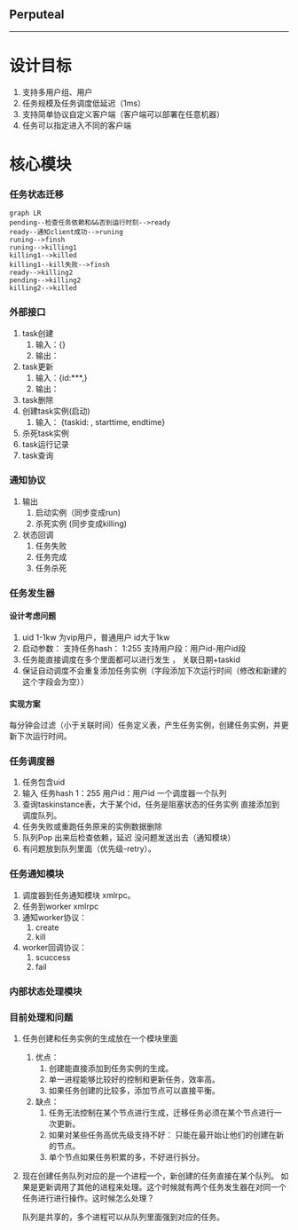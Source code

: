## Perputeal

---

# 设计目标
1. 支持多用户组、用户
2. 任务规模及任务调度低延迟（1ms）
3. 支持简单协议自定义客户端（客户端可以部署在任意机器）
4. 任务可以指定进入不同的客户端
# 核心模块
### 任务状态迁移
```mermaid
graph LR
pending--检查任务依赖和&&否到运行时刻-->ready
ready--通知client成功-->runing
runing-->finsh
runing-->killing1
killing1-->killed
killing1--kill失败-->finsh
ready-->killing2
pending-->killing2
killing2-->killed
```
### 外部接口
 1. task创建
    1. 输入：{}
    2. 输出：
 2. task更新
    1. 输入：{id:***,}
    2. 输出：
 4. task删除
 5. 创建task实例(启动)
    1. 输入： {taskid: , starttime, endtime}
 6. 杀死task实例
 7. task运行记录
 8. task查询
### 通知协议
 1. 输出
    1. 启动实例（同步变成run)
    2. 杀死实例 (同步变成killing)
 2. 状态回调
    1. 任务失败
    2. 任务完成
    3. 任务杀死
### 任务发生器
#### 设计考虑问题
 1. uid 1-1kw  为vip用户，普通用户 id大于1kw
 2. 启动参数： 支持任务hash： 1:255   支持用户段：用户id-用户id段
 3. 任务能直接调度在多个里面都可以进行发生 ，  关联日期+taskid 
 4. 保证自动调度不会重复添加任务实例（字段添加下次运行时间（修改和新建的这个字段会为空））
 #### 实现方案
 每分钟会过滤（小于关联时间）任务定义表，产生任务实例，创建任务实例，并更新下次运行时间。

### 任务调度器  
1. 任务包含uid
2. 输入 任务hash  1：255 用户id：用户id  一个调度器一个队列
3. 查询taskinstance表，大于某个id，任务是阻塞状态的任务实例 直接添加到 调度队列。 
4. 任务失败或重跑任务原来的实例数据删除
5. 队列Pop 出来后检查依赖，延迟  没问题发送出去（通知模块）  
6. 有问题放到队列里面（优先级-retry）。

### 任务通知模块
1. 调度器到任务通知模块 xmlrpc。
2. 任务到worker xmlrpc
3. 通知worker协议：
    1. create
    2. kill
4. worker回调协议：
    1. scuccess
    2. fail
### 内部状态处理模块

### 目前处理和问题
1. 任务创建和任务实例的生成放在一个模块里面
    1. 优点：
        1. 创建能直接添加到任务实例的生成。
        2. 单一进程能够比较好的控制和更新任务，效率高。
        3. 如果任务创建的比较多，添加节点可以直接平衡。
    2. 缺点：
        1. 任务无法控制在某个节点进行生成，迁移任务必须在某个节点进行一次更新。
        2. 如果对某些任务高优先级支持不好： 只能在最开始让他们的创建在新的节点。
        3. 单个节点如果任务积累的多，不好进行拆分。
2. 现在创建任务队列对应的是一个进程一个，新创建的任务直接在某个队列。
如果是更新调用了其他的进程来处理。这个时候就有两个任务发生器在对同一个任务进行进行操作。这时候怎么处理？

    队列是共享的，多个进程可以从队列里面强到对应的任务。
